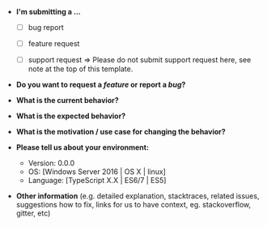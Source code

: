 * **I'm submitting a ...**
  - [ ] bug report
  - [ ] feature request
  - [ ] support request => Please do not submit support request here, see note at the top of this template.


* **Do you want to request a *feature* or report a *bug*?**



* **What is the current behavior?**



* **What is the expected behavior?**



* **What is the motivation / use case for changing the behavior?**



* **Please tell us about your environment:**
  
  - Version: 0.0.0
  - OS: [Windows Server 2016 | OS X | linux]
  - Language: [TypeScript X.X | ES6/7 | ES5]


* **Other information** (e.g. detailed explanation, stacktraces, related issues, suggestions how to fix, links for us to have context, eg. stackoverflow, gitter, etc)
